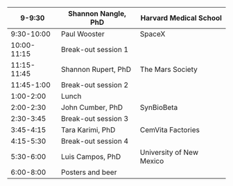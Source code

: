 | 9-9:30      | Shannon Nangle, PhD | Harvard Medical School   |
|-------------|---------------------|--------------------------|
| 9:30-10:00  | Paul Wooster        | SpaceX                   |
| 10:00-11:15 | Break-out session 1 |                          |
| 11:15-11:45 | Shannon Rupert, PhD | The Mars Society         |
| 11:45-1:00  | Break-out session 2 |                          |
| 1:00-2:00   | Lunch               |                          |
| 2:00-2:30   | John Cumber, PhD    | SynBioBeta               |
| 2:30-3:45   | Break-out session 3 |                          |
| 3:45-4:15   | Tara Karimi, PhD    | CemVita Factories        |
| 4:15-5:30   | Break-out session 4 |                          |
| 5:30-6:00   | Luis Campos, PhD    | University of New Mexico |
| 6:00-8:00   | Posters and beer    |                          |
